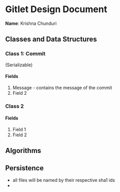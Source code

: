 # Gitlet Design Document

**Name**: Krishna Chunduri

## Classes and Data Structures

### Class 1: Commit 
(Serializable)
#### Fields

1. Message - contains the message of the commit
2. Field 2


### Class 2

#### Fields

1. Field 1
2. Field 2


## Algorithms

## Persistence
- all files will be named by their respective sha1 ids
- 

